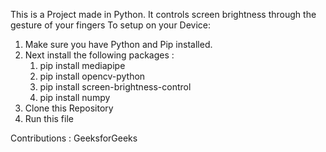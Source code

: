 This is a Project made in Python. It controls screen brightness through the gesture of your fingers
To setup on your Device:
1. Make sure you have Python and Pip installed.
2. Next install the following packages :
     1. pip install mediapipe
     2. pip install opencv-python
     3. pip install screen-brightness-control
     4. pip install numpy
3. Clone this Repository
4. Run this file


Contributions : GeeksforGeeks
